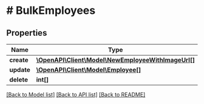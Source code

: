 # # BulkEmployees

## Properties

Name | Type | Description | Notes
------------ | ------------- | ------------- | -------------
**create** | [**\OpenAPI\Client\Model\NewEmployeeWithImageUrl[]**](NewEmployeeWithImageUrl.md) |  | [optional] 
**update** | [**\OpenAPI\Client\Model\Employee[]**](Employee.md) |  | [optional] 
**delete** | **int[]** |  | [optional] 

[[Back to Model list]](../../README.md#documentation-for-models) [[Back to API list]](../../README.md#documentation-for-api-endpoints) [[Back to README]](../../README.md)


